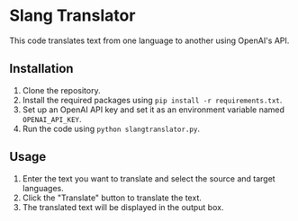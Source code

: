 # Slang Translator

This code translates text from one language to another using OpenAI's API.

## Installation

1. Clone the repository.
2. Install the required packages using `pip install -r requirements.txt`.
3. Set up an OpenAI API key and set it as an environment variable named `OPENAI_API_KEY`.
4. Run the code using `python slangtranslator.py`.

## Usage

1. Enter the text you want to translate and select the source and target languages.
2. Click the "Translate" button to translate the text.
3. The translated text will be displayed in the output box.
